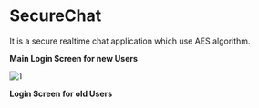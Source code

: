 # SecureChat
It is a secure realtime chat application which use AES algorithm.

<b>Main Login Screen for new Users</b>

![1](https://user-images.githubusercontent.com/55182519/116002993-d30a6880-a619-11eb-919e-5d2119bf3f66.jpeg)

<b>Login Screen for old Users</b>



